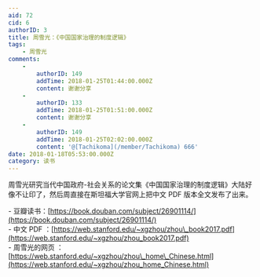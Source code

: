 ```yaml
---
aid: 72
cid: 6
authorID: 3
title: 周雪光：《中国国家治理的制度逻辑》
tags:
    - 周雪光
comments:
    -
        authorID: 149
        addTime: 2018-01-25T01:44:00.000Z
        content: 谢谢分享
    -
        authorID: 133
        addTime: 2018-01-25T01:51:00.000Z
        content: 谢谢分享
    -
        authorID: 149
        addTime: 2018-01-25T02:02:00.000Z
        content: '@[Tachikoma](/member/Tachikoma) 666'
date: 2018-01-18T05:53:00.000Z
category: 读书
---
```


周雪光研究当代中国政府-社会关系的论文集《中国国家治理的制度逻辑》大陆好像不让印了，然后周直接在斯坦福大学官网上把中文 PDF 版本全文发布了出来。

\- 豆瓣读书：[https://book.douban.com/subject/26901114/](https://book.douban.com/subject/26901114/)  
\- 中文 PDF ：[https://web.stanford.edu/~xgzhou/zhou\_book2017.pdf](https://web.stanford.edu/~xgzhou/zhou_book2017.pdf)  
\- 周雪光的网页 ：[https://web.stanford.edu/~xgzhou/zhou\_home\_Chinese.html](https://web.stanford.edu/~xgzhou/zhou_home_Chinese.html)
